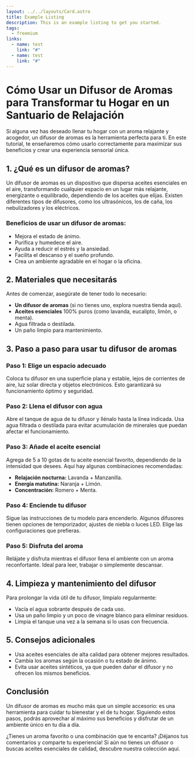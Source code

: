 ```yaml
---
layout: ../../layouts/Card.astro
title: Example Listing
description: This is an example listing to get you started.
tags:
  - freemium
links:
  - name: test
    link: "#"
  - name: test
    link: "#"
---
```


# **Cómo Usar un Difusor de Aromas para Transformar tu Hogar en un Santuario de Relajación**

Si alguna vez has deseado llenar tu hogar con un aroma relajante y acogedor, un difusor de aromas es la herramienta perfecta para ti. En este tutorial, te enseñaremos cómo usarlo correctamente para maximizar sus beneficios y crear una experiencia sensorial única.

## **1. ¿Qué es un difusor de aromas?**

Un difusor de aromas es un dispositivo que dispersa aceites esenciales en el aire, transformando cualquier espacio en un lugar más relajante, energizante o equilibrado, dependiendo de los aceites que elijas. Existen diferentes tipos de difusores, como los ultrasónicos, los de caña, los nebulizadores y los eléctricos.

### **Beneficios de usar un difusor de aromas:**

- Mejora el estado de ánimo.
- Purifica y humedece el aire.
- Ayuda a reducir el estrés y la ansiedad.
- Facilita el descanso y el sueño profundo.
- Crea un ambiente agradable en el hogar o la oficina.

## **2. Materiales que necesitarás**

Antes de comenzar, asegúrate de tener todo lo necesario:

- **Un difusor de aromas** (si no tienes uno, explora nuestra tienda aquí).
- **Aceites esenciales** 100% puros (como lavanda, eucalipto, limón, o menta).
- Agua filtrada o destilada.
- Un paño limpio para mantenimiento.

## **3. Paso a paso para usar tu difusor de aromas**

### **Paso 1: Elige un espacio adecuado**

Coloca tu difusor en una superficie plana y estable, lejos de corrientes de aire, luz solar directa y objetos electrónicos. Esto garantizará su funcionamiento óptimo y seguridad.

### **Paso 2: Llena el difusor con agua**

Abre el tanque de agua de tu difusor y llénalo hasta la línea indicada. Usa agua filtrada o destilada para evitar acumulación de minerales que puedan afectar el funcionamiento.

### **Paso 3: Añade el aceite esencial**

Agrega de 5 a 10 gotas de tu aceite esencial favorito, dependiendo de la intensidad que desees. Aquí hay algunas combinaciones recomendadas:

- **Relajación nocturna:** Lavanda + Manzanilla.
- **Energía matutina:** Naranja + Limón.
- **Concentración:** Romero + Menta.

### **Paso 4: Enciende tu difusor**

Sigue las instrucciones de tu modelo para encenderlo. Algunos difusores tienen opciones de temporizador, ajustes de niebla o luces LED. Elige las configuraciones que prefieras.

### **Paso 5: Disfruta del aroma**

Relájate y disfruta mientras el difusor llena el ambiente con un aroma reconfortante. Ideal para leer, trabajar o simplemente descansar.

## **4. Limpieza y mantenimiento del difusor**

Para prolongar la vida útil de tu difusor, límpialo regularmente:

- Vacía el agua sobrante después de cada uso.
- Usa un paño limpio y un poco de vinagre blanco para eliminar residuos.
- Limpia el tanque una vez a la semana si lo usas con frecuencia.

## **5. Consejos adicionales**

- Usa aceites esenciales de alta calidad para obtener mejores resultados.
- Cambia los aromas según la ocasión o tu estado de ánimo.
- Evita usar aceites sintéticos, ya que pueden dañar el difusor y no ofrecen los mismos beneficios.

## **Conclusión**

Un difusor de aromas es mucho más que un simple accesorio: es una herramienta para cuidar tu bienestar y el de tu hogar. Siguiendo estos pasos, podrás aprovechar al máximo sus beneficios y disfrutar de un ambiente único en tu día a día.

¿Tienes un aroma favorito o una combinación que te encanta? ¡Déjanos tus comentarios y comparte tu experiencia! Si aún no tienes un difusor o buscas aceites esenciales de calidad, descubre nuestra colección aquí.
